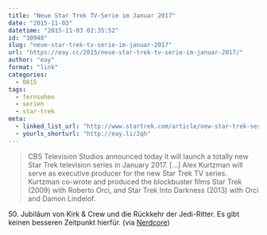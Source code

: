 ```yaml
---
title: "Neue Star Trek TV-Serie im Januar 2017"
date: "2015-11-03"
datetime: "2015-11-03 02:35:52"
id: "30948"
slug: "neue-star-trek-tv-serie-im-januar-2017"
url: "https://eay.cc/2015/neue-star-trek-tv-serie-im-januar-2017/"
author: "eay"
format: "link"
categories:
  - 0815
tags:
  - fernsehen
  - serien
  - star-trek
meta:
  - linked_list_url: "http://www.startrek.com/article/new-star-trek-series-premieres-january-2017"
  - yourls_shorturl: "http://eay.li/2qh"
---
```


> CBS Television Studios announced today it will launch a totally new Star Trek television series in January 2017. \[...\] Alex Kurtzman will serve as executive producer for the new Star Trek TV series. Kurtzman co-wrote and produced the blockbuster films Star Trek (2009) with Roberto Orci, and Star Trek Into Darkness (2013) with Orci and Damon Lindelof.

50\. Jubiläum von Kirk & Crew und die Rückkehr der Jedi-Ritter. Es gibt keinen besseren Zeitpunkt hierfür. (via [Nerdcore](http://www.nerdcore.de/2015/11/02/star-trek-2017-%f0%9f%96%96/))
